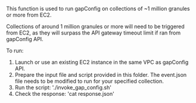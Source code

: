 This function is used to run gapConfig on collections of ~1 million granules or more from EC2. 

Collections of around 1 million granules or more will need to be triggered from EC2, as they will surpass the API gateway timeout limit if ran from gapConfig API. 

To run: 

1. Launch or use an existing EC2 instance in the same VPC as gapConfig API. 
2. Prepare the input file and script provided in this folder. The event.json file needs to be modified to run for your specified collection. 
3. Run the script: './invoke_gap_config.sh'
4. Check the response: 'cat response.json'